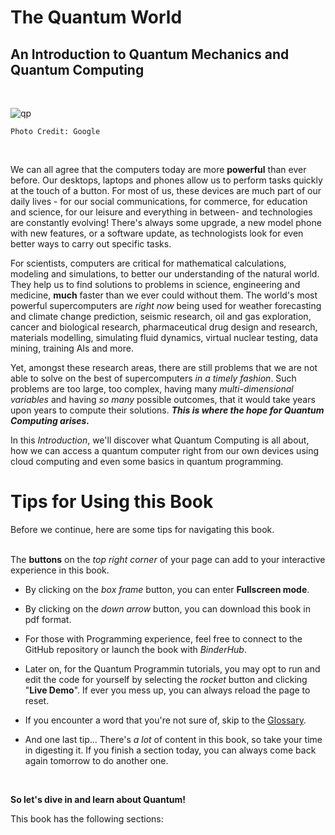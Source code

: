 <!-- #region -->
# **The Quantum World**
## An Introduction to Quantum Mechanics and Quantum Computing

&nbsp; 

![qp](quantum-mech-art.jpg)

```{margin}
Photo Credit: Google 
```
&nbsp; 


We can all agree that the computers today are more **powerful** than ever before. Our desktops, laptops and phones allow us to perform tasks quickly at the touch of a button. For most of us, these devices are much part of our daily lives - for our social communications, for commerce, for education and science, for our leisure and everything in between- and technologies are constantly evolving! There's always some upgrade, a new model phone with new features, or a software update, as technologists look for even better ways to carry out specific tasks. 

For scientists, computers are critical for mathematical calculations, modeling and simulations, to better our understanding of the natural world. They help us to find solutions to problems in science, engineering and medicine, **much** faster than we ever could without them.  The world's most powerful supercomputers are *right now* being used for weather forecasting and climate change prediction, seismic research, oil and gas exploration, cancer and biological research, pharmaceutical drug design and research, materials modelling, simulating fluid dynamics, virtual nuclear testing, data mining, training AIs and more. 

Yet, amongst these research areas, there are still problems that we are not able to solve on the best of supercomputers *in a timely fashion*. Such problems are too large, too complex, having many *multi-dimensional variables* and having *so many* possible outcomes, that it would take years upon years to compute their solutions. ***This is where the hope for Quantum Computing arises.***  

In this *Introduction*, we'll discover what Quantum Computing is all about, how we can access a quantum computer right from our own devices using cloud computing and even some basics in quantum programming.   

# Tips for Using this Book 

Before we continue, here are some tips for navigating this book.<br> 
&nbsp; 

The **buttons** on the *top right corner* of your page can add to your interactive experience in this book.<br>
- By clicking on the *box frame* button, you can enter **Fullscreen mode**.<br>
- By clicking on the *down arrow* button, you can download this book in pdf format.
- For those with Programming experience, feel free to connect to the GitHub repository or launch the book with *BinderHub*.
- Later on, for the Quantum Programmin tutorials, you may opt to run and edit the code for yourself by selecting the *rocket* button and clicking "**Live Demo**". If ever you mess up, you can always reload the page to reset. 


- If you encounter a word that you're not sure of, skip to the [Glossary](q-glossary). 
- And one last tip... There's *a lot* of content in this book, so take your time in digesting it. If you finish a section   today, you can always come back again tomorrow to do another one. 

&nbsp;

**So let's dive in and learn about Quantum!** 

This book has the following sections: 

```{tableofcontents}
```
<!-- #endregion -->
